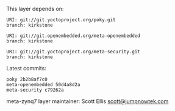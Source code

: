 This layer depends on:

    URI: git://git.yoctoproject.org/poky.git
    branch: kirkstone

    URI: git://git.openembedded.org/meta-openembedded
    branch: kirkstone

    URI: git://git.yoctoproject.org/meta-security.git
    branch: kirkstone

Latest commits:

    poky 2b2b8af7c0
    meta-openembedded 50d4a8d2a
    meta-security c79262a

meta-zynq7 layer maintainer: Scott Ellis <scott@jumpnowtek.com>
